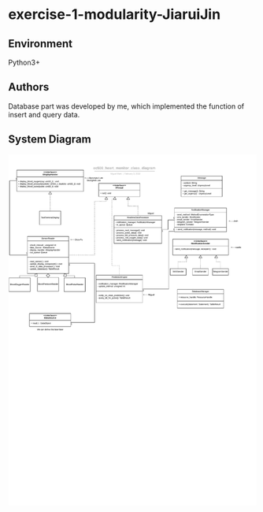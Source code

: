 # exercise-1-modularity-JiaruiJin
## Environment
Python3+
## Authors
Database part was developed by me, which implemented the function of insert and query data.
## System Diagram
![Heart_Monitor](https://raw.githubusercontent.com/JiaruiJin/ec500_spring19_misc/prototype/heart_monitor/ec500_heart_monitor_class_diagram.png)
